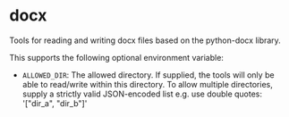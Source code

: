 # docx

Tools for reading and writing docx files based on the python-docx library.

This supports the following optional environment variable:

- `ALLOWED_DIR`: The allowed directory. If supplied, the tools will only be able to read/write within this directory. To allow multiple directories, supply a strictly valid JSON-encoded list e.g. use double quotes: '["dir_a", "dir_b"]'
